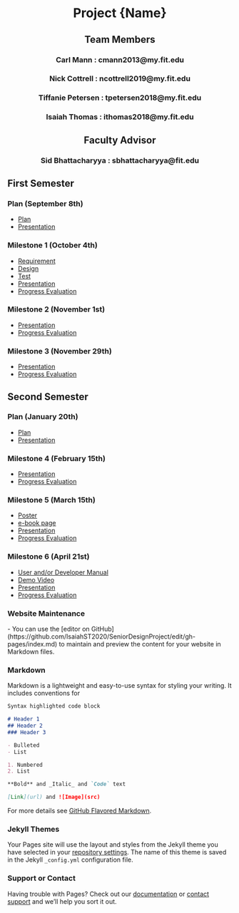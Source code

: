 <h1 align="center"> Project {Name} </h1>
<h2 align="center"> Team Members </h2>
<h3 align="center"> Carl Mann : cmann2013@my.fit.edu </h3>
<h3 align="center"> Nick Cottrell : ncottrell2019@my.fit.edu </h3>
<h3 align="center"> Tiffanie Petersen : tpetersen2018@my.fit.edu </h3>
<h3 align="center"> Isaiah Thomas : ithomas2018@my.fit.edu </h3>
<h2 align="center"> Faculty Advisor </h2>
<h3 align="center"> Sid Bhattacharyya : sbhattacharyya@fit.edu </h3>

## First Semester

### Plan (September 8th)
* [Plan](google.com)
* [Presentation](google.com)

### Milestone 1 (October 4th)
* [Requirement](google.com)
* [Design](google.com)
* [Test](google.com)
* [Presentation](google.com)
* [Progress Evaluation](google.com)

### Milestone 2 (November 1st)
* [Presentation](google.com)
* [Progress Evaluation](google.com)

### Milestone 3 (November 29th)
* [Presentation](google.com)
* [Progress Evaluation](google.com)

## Second Semester

### Plan (January 20th)
* [Plan](google.com)
* [Presentation](google.com)

### Milestone 4 (February 15th)
* [Presentation](google.com)
* [Progress Evaluation](google.com)

### Milestone 5 (March 15th)
* [Poster](google.com)
* [e-book page](google.com)
* [Presentation](google.com)
* [Progress Evaluation](google.com)

### Milestone 6 (April 21st)
* [User and/or Developer Manual](google.com)
* [Demo Video](google.com)
* [Presentation](google.com)
* [Progress Evaluation](google.com)

<h3 align="left"> Website Maintenance </h3>
- You can use the [editor on GitHub](https://github.com/IsaiahST2020/SeniorDesignProject/edit/gh-pages/index.md) to maintain and preview the content for your website in Markdown files.

### Markdown

Markdown is a lightweight and easy-to-use syntax for styling your writing. It includes conventions for

```markdown
Syntax highlighted code block

# Header 1
## Header 2
### Header 3

- Bulleted
- List

1. Numbered
2. List

**Bold** and _Italic_ and `Code` text

[Link](url) and ![Image](src)
```

For more details see [GitHub Flavored Markdown](https://guides.github.com/features/mastering-markdown/).

### Jekyll Themes

Your Pages site will use the layout and styles from the Jekyll theme you have selected in your [repository settings](https://github.com/IsaiahST2020/SeniorDesignProject/settings/pages). The name of this theme is saved in the Jekyll `_config.yml` configuration file.

### Support or Contact

Having trouble with Pages? Check out our [documentation](https://docs.github.com/categories/github-pages-basics/) or [contact support](https://support.github.com/contact) and we’ll help you sort it out.
